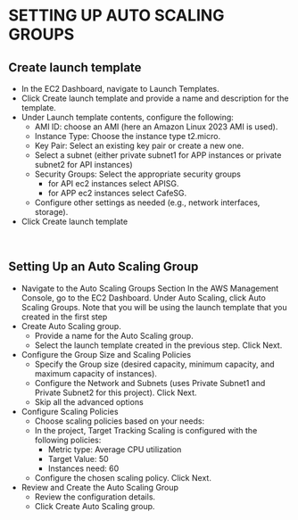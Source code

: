 
# SETTING UP AUTO SCALING GROUPS

<h2>Create launch template</h2>

- In the EC2 Dashboard, navigate to Launch Templates.
- Click Create launch template and provide a name and description for the template.
- Under Launch template contents, configure the following:
    - AMI ID: choose an AMI (here an Amazon Linux 2023 AMI is used).
    - Instance Type: Choose the instance type t2.micro.
    - Key Pair: Select an existing key pair or create a new one.
    - Select a subnet (either private subnet1 for APP instances or private subnet2 for API instances)
    - Security Groups: Select the appropriate security groups
      - for API ec2 instances select APISG.
      - for APP ec2 instances select CafeSG.
    - Configure other settings as needed (e.g., network interfaces, storage).
- Click Create launch template
<br />

## Setting Up an Auto Scaling Group

- Navigate to the Auto Scaling Groups Section In the AWS Management Console, go to the EC2 Dashboard.
Under Auto Scaling, click Auto Scaling Groups. Note that you will be using the launch template that you created in the first step
- Create Auto Scaling group.
  - Provide a name for the Auto Scaling group.
  - Select the launch template created in the previous step. Click Next.
- Configure the Group Size and Scaling Policies
  - Specify the Group size (desired capacity, minimum capacity, and maximum capacity of instances).
  - Configure the Network and Subnets (uses Private Subnet1 and Private Subnet2 for this project). Click Next.
  - Skip all the advanced options
- Configure Scaling Policies
  - Choose scaling policies based on your needs:
  - In the project, Target Tracking Scaling is configured with the following policies:
      - Metric type: Average CPU utilization
      - Target Value: 50
      - Instances need: 60
  - Configure the chosen scaling policy. Click Next.
- Review and Create the Auto Scaling Group
  - Review the configuration details.
  - Click Create Auto Scaling group.
